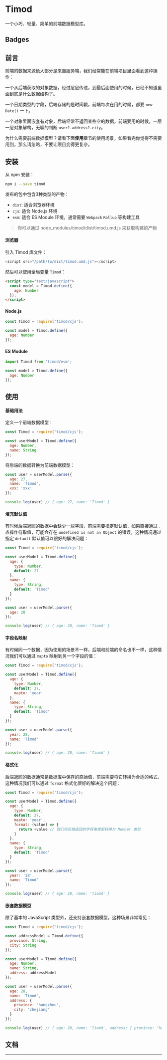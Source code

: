 # Timod

一个小巧、轻量、简单的前端数据模型库。

## Badges

## 前言

前端的数据来源绝大部分是来自服务端，我们经常能在前端项目里面看到这种操作：

一个从后端获取的对象数据，经过层层传递，到最后面使用的时候，已经不知道里面到底是什么数据结构了。

一个日期类型的字段，后端存储的是时间戳，前端每次在用的时候，都要 `new Date()` 一下。

一个对象里面嵌套有对象，后端经常不返回某些空的数据，前端要用的时候，一层一层对象解构，无聊的判断 `user?.address?.city`。

为什么需要前端数据模型？请看下面**使用**章节的使用场景，如果看完你觉得不需要用到，那么请忽略，不要让项目变得更复杂。

## 安装

从 npm 安装：

```bash
npm i --save timod
```

发布的包中包含3种类型的产物：
- `dist`: 适合浏览器环境
- `cjs`: 适合 Node.js 环境
- `esm`: 适合 ES Module 环境，通常需要 `Webpack` `Rollup` 等构建工具

> 你可以通过 node_modules/timod/dist/timod.umd.js 来获取构建的产物

#### 浏览器

引入 Timod 库文件：

```js
<script src="/path/to/dist/timod.umd.js"></script>
```

然后可以使用全局变量 `Timod`：

```html
<script type="text/javascript">
  const model = Timod.define({
    age: Number
  });
</script>
```

#### Node.js

```js
const Timod = require('timod/cjs');

const model = Timod.define({
  age: Number
});
```

#### ES Module

```js
import Timod from 'timod/esm';

const model = Timod.define({
  age: Number
});
```

## 使用

#### 基础用法

定义一个前端数据模型：

```js
const Timod = require('timod/cjs');

const userModel = Timod.define({
  age: Number,
  name: String
});
```

将后端的数据转换为前端数据模型：

```js
const user = userModel.parse({
  age: 27,
  name: 'Timod',
  xxx: 'xxx'
});

console.log(user) // { age: 27, name: 'Tiomd' }
```

#### 填充默认值

有时候后端返回的数据中会缺少一些字段，前端需要指定默认值，如果直接通过 `.` 点操作符取值，可能会存在 `undefined is not an Object` 的错误，这种情况通过指定 `default` 默认值可以很好的解决问题：

```js
const Timod = require('timod/cjs');

const userModel = Timod.define({
  age: {
    type: Number,
    default: 27
  },
  name: {
    type: String,
    default: 'Timod'
  }
});

const user = userModel.parse({
  age: 28
});

console.log(user) // { age: 28, name: 'Tiomd' }
```

#### 字段名映射

有时候同一个数据，因为使用的场景不一样，后端和前端的命名也不一样，这种情况我们可以通过 `mapto` 映射到另一个字段的值：

```js
const Timod = require('timod/cjs');

const userModel = Timod.define({
  age: {
    type: Number,
    default: 27,
    mapto: 'year'
  },
  name: {
    type: String,
    default: 'Timod'
  }
});

const user = userModel.parse({
  year: 28,
  name: 'Timod'
});

console.log(user) // { age: 28, name: 'Tiomd' }
```

#### 格式化

后端返回的数据通常是数据库中保存的原始值，前端需要将它转换为合适的格式，这种情况我们可以通过 `format` 格式化很好的解决这个问题：

```js
const Timod = require('timod/cjs');

const userModel = Timod.define({
  age: {
    type: Number,
    default: 27,
    mapto: 'year',
    format: (value) => {
      return +value // 我们将后端返回的字符串类型转换为 Number 类型
    }
  },
  name: {
    type: String,
    default: 'Timod'
  }
});

const user = userModel.parse({
  year: '28',
  name: 'Timod'
});

console.log(user) // { age: 28, name: 'Tiomd' }
```

#### 嵌套数据模型

除了基本的 JavaScript 类型外，还支持嵌套数据模型，这种场景非常常见：

```js
const Timod = require('timod/cjs');

const addressModel = Timod.define({
  province: String,
  city: String
});

const userModel = Timod.define({
  age: Number,
  name: String,
  address: addressModel
});

const user = userModel.parse({
  age: 28,
  name: 'Timod',
  address: {
    province: 'hangzhou',
    city: 'zhejiang'
  }
});

console.log(user) // { age: 28, name: 'Tiomd', address: { province: 'hangzhou', city: 'zhejiang' } }
```

## 文档


--------------------
